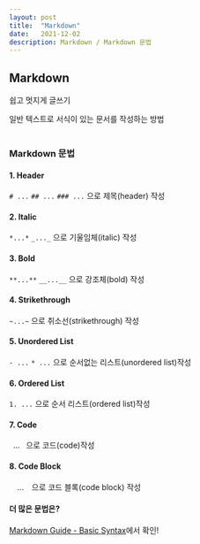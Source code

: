 ```yaml
---
layout: post
title:  "Markdown"
date:   2021-12-02
description: Markdown / Markdown 문법
---
```


## Markdown
<p>쉽고 멋지게 글쓰기</p>

일반 텍스트로 서식이 있는 문서를 작성하는 방법
<br>
<br>

### Markdown 문법
#### 1. Header
`# ...`
`## ...`
`### ...` 으로 제목(header) 작성
<br>

#### 2. Italic
`*...*`
`_..._`  으로 기울임체(italic) 작성
<br>

#### 3. Bold
`**...**`
`__...__` 으로 강조체(bold) 작성
<br>

#### 4. Strikethrough
`~...~` 으로 취소선(strikethrough) 작성
<br>

#### 5. Unordered List
`- ...`
`* ...` 으로 순서없는 리스트(unordered list)작성
<br>

#### 6. Ordered List
`1. ...`  으로 순서 리스트(ordered list)작성
<br>

#### 7. Code
` `...` ` 으로 코드(code)작성
<br>

#### 8. Code Block
```  ```...```  ```으로 코드 블록(code block) 작성
<br>

#### 더 많은 문법은?
<a href = "https://www.markdownguide.org/basic-syntax#code" target="blank">Markdown Guide - Basic Syntax</a>에서 확인!